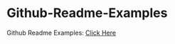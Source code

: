 # Github-Readme-Examples
Github Readme Examples: <a href="https://docs.google.com/document/d/1rRjZYHXfp7uD0S1Mx1Ujr0QuNNWlL55x2n_MgfuNZoI/edit?usp=sharing"> Click Here</a>


